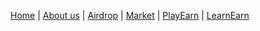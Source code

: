 [Home](index.md) | [About us](about.md) | [Airdrop](airdrop.md) | [Market]() | [PlayEarn]() | [LearnEarn]()     
